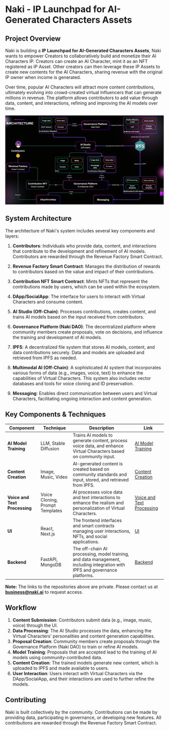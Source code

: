 
# Naki - IP Launchpad for AI-Generated Characters Assets

## Project Overview

Naki is building a **IP Launchpad for AI-Generated Characters Assets**, Naki wants to empower Creators to collaboratively build and monetize their AI Characters IP. Creators can create an AI Character, mint it as an NFT registered as IP Asset. Other creators can then leverage these IP Assets to create new contents for the AI Characters, sharing revenue with the original IP owner when income is generated.

Over time, popular AI Characters will attract more content contributions, ultimately evolving into crowd-created virtual Influencers that can generate millions in revenue. The platform allows contributors to add value through data, content, and interactions, refining and improving the AI models over time.

![Naki Architecture](./naki-architecture.png)

## System Architecture

The architecture of Naki's system includes several key components and layers:

1. **Contributors**: Individuals who provide data, content, and interactions that contribute to the development and refinement of AI models. Contributors are rewarded through the Revenue Factory Smart Contract.

2. **Revenue Factory Smart Contract**: Manages the distribution of rewards to contributors based on the value and impact of their contributions.

3. **Contribution NFT Smart Contract**: Mints NFTs that represent the contributions made by users, which can be used within the ecosystem.

4. **DApp/SocialApp**: The interface for users to interact with Virtual Characters and consume content.

5. **AI Studio (Off-Chain)**: Processes contributions, creates content, and trains AI models based on the input received from contributors. 

6. **Governance Platform (Naki DAO)**: The decentralized platform where community members create proposals, vote on decisions, and influence the training and development of AI models.

7. **IPFS**: A decentralized file system that stores AI models, content, and data contributions securely. Data and models are uploaded and retrieved from IPFS as needed.

8. **Multimodal AI (Off-Chain)**: A sophisticated AI system that incorporates various forms of data (e.g., images, voice, text) to enhance the capabilities of Virtual Characters. This system also includes vector databases and tools for voice cloning and ID preservation.

9. **Messaging**: Enables direct communication between users and Virtual Characters, facilitating ongoing interaction and content generation.

## Key Components & Techniques

| Component | Technique | Description | Link |
| --------- | --------- | ----------- | ---- |
| **AI Model Training** | LLM, Stable Diffusion | Trains AI models to generate content, process voice data, and enhance Virtual Characters based on community input. | [AI Model Training](https://github.com/Naki-Official/llm-fine-tuning) |
| **Content Creation** | Image, Music, Video | AI-generated content is created based on community standards and input, stored, and retrieved from IPFS. | [Content Creation](https://github.com/Naki-Official/content-creation) |
| **Voice and Text Processing** | Voice Cloning, Prompt Templates | AI processes voice data and text interactions to enhance the realism and personalization of Virtual Characters. | [Voice and Text Processing](https://github.com/Naki-Official/voice-cloning) |
| **UI** | React, Next.js | The frontend interfaces and smart contracts managing user interactions, NFTs, and social applications. | [UI](https://github.com/Naki-Official/naki-web-app-ui) |
| **Backend** | FastAPI, MongoDB | The off-chain AI processing, model training, and data management, including integration with IPFS and governance platforms. | [Backend](https://github.com/Naki-Official/naki-web-app-backend) |

**Note:** The links to the repositories above are private. Please contact us at **business@naki.ai** to request access.

## Workflow

1. **Content Submission**: Contributors submit data (e.g., image, music, voice) through the UI.
2. **Data Processing**: The AI Studio processes the data, enhancing the Virtual Characters' personalities and content generation capabilities.
3. **Proposal Creation**: Community members create proposals through the Governance Platform (Naki DAO) to train or refine AI models.
4. **Model Training**: Proposals that are accepted lead to the training of AI models using community-contributed data.
5. **Content Creation**: The trained models generate new content, which is uploaded to IPFS and made available to users.
6. **User Interaction**: Users interact with Virtual Characters via the DApp/SocialApp, and their interactions are used to further refine the models.

## Contributing

Naki is built collectively by the community. Contributions can be made by providing data, participating in governance, or developing new features. All contributions are rewarded through the Revenue Factory Smart Contract.
